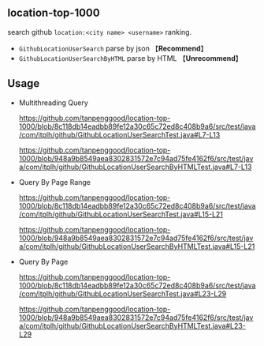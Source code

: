 ## location-top-1000

search github `location:<city name> <username>` ranking.

- `GithubLocationUserSearch` parse by json 【**Recommend**】
- `GithubLocationUserSearchByHTML` parse by HTML 【**Unrecommend**】

## Usage

- Multithreading Query

  https://github.com/tanpenggood/location-top-1000/blob/8c118db14eadbb89fe12a30c65c72ed8c408b9a6/src/test/java/com/itplh/github/GithubLocationUserSearchTest.java#L7-L13
  
  https://github.com/tanpenggood/location-top-1000/blob/948a9b8549aea8302831572e7c94ad75fe4162f6/src/test/java/com/itplh/github/GithubLocationUserSearchByHTMLTest.java#L7-L13

- Query By Page Range

  https://github.com/tanpenggood/location-top-1000/blob/8c118db14eadbb89fe12a30c65c72ed8c408b9a6/src/test/java/com/itplh/github/GithubLocationUserSearchTest.java#L15-L21

  https://github.com/tanpenggood/location-top-1000/blob/948a9b8549aea8302831572e7c94ad75fe4162f6/src/test/java/com/itplh/github/GithubLocationUserSearchByHTMLTest.java#L15-L21

- Query By Page

  https://github.com/tanpenggood/location-top-1000/blob/8c118db14eadbb89fe12a30c65c72ed8c408b9a6/src/test/java/com/itplh/github/GithubLocationUserSearchTest.java#L23-L29

  https://github.com/tanpenggood/location-top-1000/blob/948a9b8549aea8302831572e7c94ad75fe4162f6/src/test/java/com/itplh/github/GithubLocationUserSearchByHTMLTest.java#L23-L29
